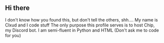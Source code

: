 ## Hi there
I don't know how you found this, but don't tell the others, shh....
My name is Clxud and I code stuff
The only purpose this profile serves is to host Chip, my Discord bot.
I am semi-fluent in Python and HTML
(Don't ask me to code for you)
